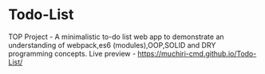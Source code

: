 # Todo-List
TOP Project - A minimalistic to-do list web app to demonstrate an understanding of webpack,es6 (modules),OOP,SOLID and DRY programming concepts.
Live preview - https://muchiri-cmd.github.io/Todo-List/
